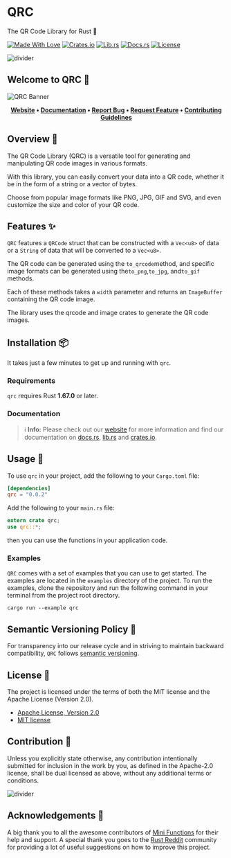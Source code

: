 # QRC

The QR Code Library for Rust 🦀

[![Made With Love][mwl]][6]
[![Crates.io][crates-badge]][8]
[![Lib.rs][libs-badge]][10]
[![Docs.rs][docs-badge]][9]
[![License][license-badge]][2]

![divider][divider]

## Welcome to QRC 👋

![QRC Banner][banner]

<!-- markdownlint-disable MD033 -->
<center>

**[Website][0]
• [Documentation][9]
• [Report Bug][3]
• [Request Feature][3]
• [Contributing Guidelines][4]**

</center>

<!-- markdownlint-enable MD033 -->

## Overview 📖

The QR Code Library (QRC) is a versatile tool for generating and
manipulating QR code images in various formats.

With this library, you can easily convert your data into a QR code,
whether it be in the form of a string or a vector of bytes.

Choose from popular image formats like PNG, JPG, GIF and SVG, and even
customize the size and color of your QR code.

## Features ✨

`QRC` features a `QRCode` struct that can be constructed with a
`Vec<u8>` of data or a `String` of data that will be converted to
a `Vec<u8>`.

The QR code can be generated using the `to_qrcode`method, and specific
image formats can be generated using the`to_png`,`to_jpg`, and`to_gif`
methods.

Each of these methods takes a `width` parameter and returns an
`ImageBuffer` containing the QR code image.

The library uses the qrcode and image crates to generate the QR code
images.

## Installation 📦

It takes just a few minutes to get up and running with `qrc`.

### Requirements

`qrc` requires Rust **1.67.0** or later.

### Documentation

> ℹ️ **Info:** Please check out our [website][0] for more information
and find our documentation on [docs.rs][9], [lib.rs][10] and
[crates.io][8].

## Usage 📖

To use `qrc` in your project, add the following to your
`Cargo.toml` file:

```toml
[dependencies]
qrc = "0.0.2"
```

Add the following to your `main.rs` file:

```rust
extern crate qrc;
use qrc::*;
```

then you can use the functions in your application code.

### Examples

`QRC` comes with a set of examples that you can use to get started. The
examples are located in the `examples` directory of the project. To run
the examples, clone the repository and run the following command in your
terminal from the project root directory.

```shell
cargo run --example qrc
```

## Semantic Versioning Policy 🚥

For transparency into our release cycle and in striving to maintain
backward compatibility, `QRC` follows [semantic versioning][7].

## License 📝

The project is licensed under the terms of both the MIT license and the
Apache License (Version 2.0).

- [Apache License, Version 2.0][1]
- [MIT license][2]

## Contribution 🤝

Unless you explicitly state otherwise, any contribution intentionally
submitted for inclusion in the work by you, as defined in the Apache-2.0
license, shall be dual licensed as above, without any additional terms
or conditions.

![divider][divider]

## Acknowledgements 💙

A big thank you to all the awesome contributors of [Mini Functions][6]
for their help and support. A special thank you goes to the
[Rust Reddit](https://www.reddit.com/r/rust/) community for providing a
lot of useful suggestions on how to improve this project.

[0]: https://minifunctions.com
[1]: http://www.apache.org/licenses/LICENSE-2.0
[2]: http://opensource.org/licenses/MIT
[3]: https://github.com/sebastienrousseau/mini-functions/issues
[4]: https://raw.githubusercontent.com/sebastienrousseau/mini-functions/main/.github/CONTRIBUTING.md
[6]: https://github.com/sebastienrousseau/mini-functions/graphs/contributors
[7]: http://semver.org/
[8]: https://crates.io/crates/qrc
[9]: https://docs.rs/qrc
[10]: https://lib.rs/crates/qrc

[banner]: https://raw.githubusercontent.com/sebastienrousseau/vault/main/assets/mini-functions/banners/banner-qrc-1597x377.svg "QRC Banner"
[crates-badge]: https://img.shields.io/crates/v/qrc.svg?style=for-the-badge 'Crates.io'
[divider]: https://raw.githubusercontent.com/sebastienrousseau/vault/main/assets/elements/divider.svg "divider"
[docs-badge]: https://img.shields.io/docsrs/qrc.svg?style=for-the-badge 'Docs.rs'
[libs-badge]: https://img.shields.io/badge/lib.rs-v0.0.2-orange.svg?style=for-the-badge 'Lib.rs'
[license-badge]: https://img.shields.io/crates/l/qrc.svg?style=for-the-badge 'License'
[mwl]: https://raw.githubusercontent.com/sebastienrousseau/vault/main/assets/shields/made-with-love.svg "Made With Love"
